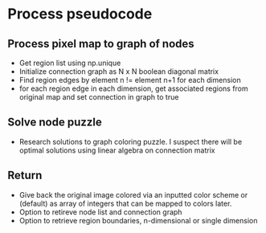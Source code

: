 # Process pseudocode

## Process pixel map to graph of nodes
- Get region list using np.unique
- Initialize connection graph as N x N boolean diagonal matrix
- Find region edges by element n != element n+1 for each dimension
- for each region edge in each dimension, get associated regions from original map and set connection in graph to true

## Solve node puzzle
- Research solutions to graph coloring puzzle. I suspect there will be optimal solutions using linear algebra on connection matrix

## Return
- Give back the original image colored via an inputted color scheme or (default) as array of integers that can be mapped to colors later.
- Option to retireve node list and connection graph
- Option to retrieve region boundaries, n-dimensional or single dimension